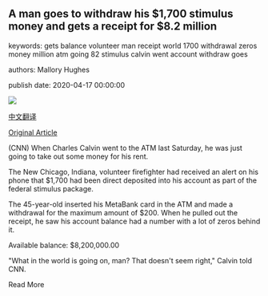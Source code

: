 ## A man goes to withdraw his $1,700 stimulus money and gets a receipt for $8.2 million

keywords: gets balance volunteer man receipt world 1700 withdrawal zeros money million atm going 82 stimulus calvin went account withdraw goes

authors: Mallory Hughes

publish date: 2020-04-17 00:00:00

![](https://cdn.cnn.com/cnnnext/dam/assets/200417091512-01-million-dollar-stimulus-payment-trnd-super-tease.jpg)

[中文翻译](A%20man%20goes%20to%20withdraw%20his%20%241%2C700%20stimulus%20money%20and%20gets%20a%20receipt%20for%20%248.2%20million_zh.md)

[Original Article](https://edition.cnn.com/2020/04/17/us/million-dollar-atm-receipt-trnd/index.html)

(CNN) When Charles Calvin went to the ATM last Saturday, he was just going to take out some money for his rent.

The New Chicago, Indiana, volunteer firefighter had received an alert on his phone that $1,700 had been direct deposited into his account as part of the federal stimulus package.

The 45-year-old inserted his MetaBank card in the ATM and made a withdrawal for the maximum amount of $200. When he pulled out the receipt, he saw his account balance had a number with a lot of zeros behind it.

Available balance: $8,200,000.00

"What in the world is going on, man? That doesn't seem right," Calvin told CNN.

Read More